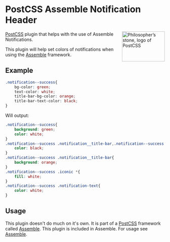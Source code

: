 [PostCSS]:                 https://github.com/postcss/postcss
[Assemble]:                http://assemblecss.com

# PostCSS Assemble Notification Header

<img align="right" width="135" height="95"
     title="Philosopher’s stone, logo of PostCSS"
     src="http://postcss.github.io/postcss/logo-leftp.png">

[PostCSS] plugin that helps with the use of Assemble Notifications.

This plugin will help set colors of notifications when using the [Assemble] framework.

## Example
```css
.notification--success{
    bg-color: green;
    text-color: white;
    title-bar-bg-color: orange;
    title-bar-text-color: black;
}
```

Will output:

```css
.notification--success{
    background: green;
    color: white;
}
.notification--success .notification__title-bar,.notification--success .notification__title-bar h3{
    color: black;
}
.notification--success .notification__title-bar{
    background: orange;
}
.notification--success .iconic *{
    fill: white;
}
.notification--success .notification-text{
    color: white;
}
```

## Usage

This plugin doesn't do much on it's own. It is part of a [PostCSS] framework called [Assemble]. This plugin is included in Assemble. For usage see [Assemble].